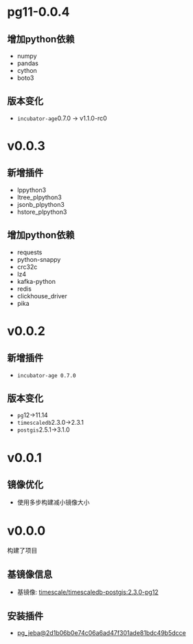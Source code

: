 # pg11-0.0.4

## 增加python依赖

+ numpy
+ pandas
+ cython
+ boto3

## 版本变化

+ `incubator-age`0.7.0 -> v1.1.0-rc0

# v0.0.3

## 新增插件

+ lppython3
+ ltree_plpython3
+ jsonb_plpython3
+ hstore_plpython3

## 增加python依赖

+ requests
+ python-snappy
+ crc32c
+ lz4
+ kafka-python
+ redis
+ clickhouse_driver
+ pika

# v0.0.2

## 新增插件

+ `incubator-age 0.7.0`

## 版本变化

+ `pg`12->11.14
+ `timescaledb`2.3.0->2.3.1
+ `postgis`2.5.1->3.1.0

# v0.0.1

## 镜像优化

+ 使用多步构建减小镜像大小

# v0.0.0

构建了项目

## 基镜像信息

+ 基镜像: [timescale/timescaledb-postgis:2.3.0-pg12](https://hub.docker.com/layers/timescale/timescaledb-postgis/2.3.0-pg12/images/sha256-7758704d4a1482f64178b3ec545a2a12111087a6b5b50ae2b9a091c2d529888c?context=explore)

## 安装插件

+ [pg_jeba@2d1b06b0e74c06a6ad47f301ade81bdc49b5dcce](https://github.com/jaiminpan/pg_jieba/tree/2d1b06b0e74c06a6ad47f301ade81bdc49b5dcce)